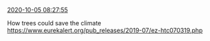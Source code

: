 [2020-10-05 08:27:55](https://mstdn.social/@hill_wanderer/104981232037164888)

How trees could save the climate <a href="https://www.eurekalert.org/pub_releases/2019-07/ez-htc070319.php" target="_blank" rel="nofollow noopener noreferrer" translate="no">https://www.eurekalert.org/pub_releases/2019-07/ez-htc070319.php</a>